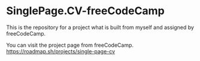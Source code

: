 # SinglePage.CV-freeCodeCamp
This is the repository for a project what is built from myself and assigned by freeCodeCamp.

You can visit the project page from freeCodeCamp.
https://roadmap.sh/projects/single-page-cv
